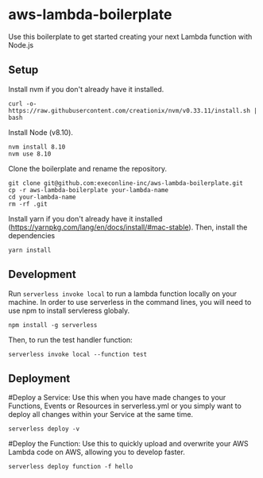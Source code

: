 # aws-lambda-boilerplate
Use this boilerplate to get started creating your next Lambda function with Node.js

## Setup

Install nvm if you don't already have it installed.
```
curl -o- https://raw.githubusercontent.com/creationix/nvm/v0.33.11/install.sh | bash
```

Install Node (v8.10).
```
nvm install 8.10
nvm use 8.10
```

Clone the boilerplate and rename the repository.
```
git clone git@github.com:execonline-inc/aws-lambda-boilerplate.git
cp -r aws-lambda-boilerplate your-lambda-name
cd your-lambda-name
rm -rf .git
```

Install yarn if you don't already have it installed (https://yarnpkg.com/lang/en/docs/install/#mac-stable). Then, install the dependencies
```
yarn install
```


## Development

Run ``serverless invoke local`` to run a lambda function locally on your machine. In order to use serverless in the command
lines, you will need to use npm to install servleress globaly.

```
npm install -g serverless
```

Then, to run the test handler function:

```
serverless invoke local --function test
```

## Deployment

#Deploy a Service:
Use this when you have made changes to your Functions, Events or Resources in serverless.yml or you simply want to deploy all changes within your Service at the same time.
```
serverless deploy -v
```

#Deploy the Function:
Use this to quickly upload and overwrite your AWS Lambda code on AWS, allowing you to develop faster.
```
serverless deploy function -f hello
```
